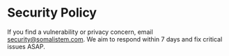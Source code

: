 # Security Policy
If you find a vulnerability or privacy concern, email security@somalistem.com.
We aim to respond within 7 days and fix critical issues ASAP.
